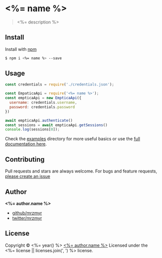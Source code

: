 # <%= name %>

> <%= description %>

## Install

Install with [npm](https://www.npmjs.com/)

```sh
$ npm i <%= name %> --save
```

## Usage

```js
const credentials = require('./credentials.json');

const EmpaticaApi = require('<%= name %>');
const empticaApi = new EmpticaApi({
  username: credentials.username,
  password: credentials.password
})

await empticaApi.authenticate()
const sessions = await empticaApi.getSessions()
console.log(sessions[0]);
```

Check the [examples](examples) directory for more useful basics or use the [full documentation here](docs.md).

## Contributing
Pull requests and stars are always welcome. For bugs and feature requests, [please create an issue](<%= bugs.url %>)

## Author

**<%= author.name %>**

+ [github/mrzmyr](https://github.com/mrzmyr)
+ [twitter/mrzmyr](http://twitter.com/mrzmyr)

## License
Copyright © <%= year() %> [<%= author.name %>](<%= author.url %>)
Licensed under the <%= license || licenses.join(', ') %> license.
